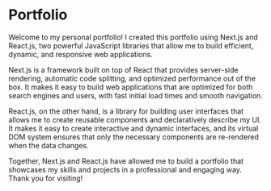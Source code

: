 # Portfolio

Welcome to my personal portfolio! I created this portfolio using Next.js and React.js, two powerful JavaScript libraries that allow me to build efficient, dynamic, and responsive web applications.

Next.js is a framework built on top of React that provides server-side rendering, automatic code splitting, and optimized performance out of the box. It makes it easy to build web applications that are optimized for both search engines and users, with fast initial load times and smooth navigation.

React.js, on the other hand, is a library for building user interfaces that allows me to create reusable components and declaratively describe my UI. It makes it easy to create interactive and dynamic interfaces, and its virtual DOM system ensures that only the necessary components are re-rendered when the data changes.

Together, Next.js and React.js have allowed me to build a portfolio that showcases my skills and projects in a professional and engaging way. Thank you for visiting!
